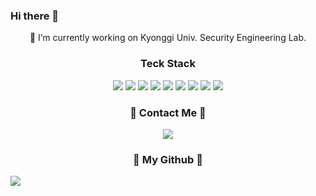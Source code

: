 ### Hi there 👋

<!--
**wookjaegoo/wookjaegoo** is a ✨ _special_ ✨ repository because its `README.md` (this file) appears on your GitHub profile.

Here are some ideas to get you started:

- 🔭 I’m currently working on ...
- 🌱 I’m currently learning ...
- 👯 I’m looking to collaborate on ...
- 🤔 I’m looking for help with ...
- 💬 Ask me about ...
- 📫 How to reach me: ...
- 😄 Pronouns: ...
- ⚡ Fun fact: ...
-->



<div align="center">
  🔭 I’m currently working on Kyonggi Univ. Security Engineering Lab.


<h3 align="center">  Teck Stack </h3>

  
  <span>
  <img src = "https://img.shields.io/badge/Java-007396?style=for-the-badge&logo=Java&logoColor=white"> 
  <img src="https://img.shields.io/badge/Python-3776AB?style=for-the-badge&logo=python&logoColor=FFFFFF"/>
  <img src="https://img.shields.io/badge/JavaScript-F7DF1E?style=for-the-badge&logo=javascript&logoColor=FFFFFF"/>

  <img src = "https://img.shields.io/badge/solidity-363636?style=for-the-badge&logo=solidity&logoColor=white"> 
  <img src = "https://img.shields.io/badge/react-61DAFB?style=for-the-badge&logo=react&logoColor=white"> 
  <img src = "https://img.shields.io/badge/DataBase-MongoDB-green?style=for-the-badge&logo=mongoDB&logoColor=white"> 
  
  <img src = "https://img.shields.io/badge/ethereum-3C3C3D?style=for-the-badge&logo=ethereum&logoColor=white">
  <img src = "https://img.shields.io/badge/amazonaws-232F3E?style=for-the-badge&logo=amazonaws&logoColor=white">
  <img src = "https://img.shields.io/badge/ipfs-65C2CB?style=for-the-badge&logo=ipfs&logoColor=white">
  
<h3 align="center"> 🐣 Contact Me 🐣 </h3>
<p>
  <span><img src="https://img.shields.io/badge/paeter3@naver.com-EA4335?style=flat-square&logo=Gmail&logoColor=white"/><span>
 </p>
</div>
    
<h3 align="center">🌱 My Github 🌱</h3>
  <!--<a href="https://github-readme-stats.vercel.app/api/top-langs/?sue4869=anuraghazra&layout=compact" target='_blank'>
    <img align="right" src="https://github-readme-stats.vercel.app/api?username=sue4869&show_icons=true&theme=radical&hide=issues&line_height=24&include_all_commits=True&hide_border=True" />
   </a>
  <a href="https://github.com/anuraghazra/github-readme-stats" target='_blank'>
    <img align="right" src="https://github-readme-stats.vercel.app/api/top-langs/?username=sue4869&layout=compact&theme=radical&langs_count=6&hide_border=True&card_width=260" />
    </a>-->
  <a href="https://github.com/Platane/snk" target='_blank'>
    <img align="center" src="https://github.com/sue4869/sue4869/blob/output/github-contribution-grid-snake.svg" />
  </a>
